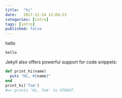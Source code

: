 ```yaml
---
title:  "hi"
date:   2017-12-24 12:04:23
categories: [intro]
tags: [intro]
published: false
---
```

hello

`hello`

Jekyll also offers powerful support for code snippets:

``` ruby
def print_hi(name)
  puts "Hi, #{name}"
end
print_hi('Tom')
#=> prints 'Hi, Tom' to STDOUT.
```
